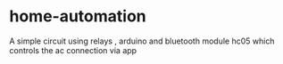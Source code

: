 # home-automation
A simple circuit using relays , arduino and bluetooth module hc05 which controls the ac connection via app
